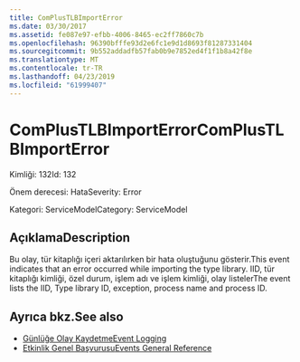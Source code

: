 ```yaml
---
title: ComPlusTLBImportError
ms.date: 03/30/2017
ms.assetid: fe087e97-efbb-4006-8465-ec2ff7860c7b
ms.openlocfilehash: 96390bfffe93d2e6fc1e9d1d8693f81287331404
ms.sourcegitcommit: 9b552addadfb57fab0b9e7852ed4f1f1b8a42f8e
ms.translationtype: MT
ms.contentlocale: tr-TR
ms.lasthandoff: 04/23/2019
ms.locfileid: "61999407"
---
```

# <a name="complustlbimporterror"></a><span data-ttu-id="dedc9-102">ComPlusTLBImportError</span><span class="sxs-lookup"><span data-stu-id="dedc9-102">ComPlusTLBImportError</span></span>
<span data-ttu-id="dedc9-103">Kimliği: 132</span><span class="sxs-lookup"><span data-stu-id="dedc9-103">Id: 132</span></span>  
  
 <span data-ttu-id="dedc9-104">Önem derecesi: Hata</span><span class="sxs-lookup"><span data-stu-id="dedc9-104">Severity: Error</span></span>  
  
 <span data-ttu-id="dedc9-105">Kategori: ServiceModel</span><span class="sxs-lookup"><span data-stu-id="dedc9-105">Category: ServiceModel</span></span>  
  
## <a name="description"></a><span data-ttu-id="dedc9-106">Açıklama</span><span class="sxs-lookup"><span data-stu-id="dedc9-106">Description</span></span>  
 <span data-ttu-id="dedc9-107">Bu olay, tür kitaplığı içeri aktarılırken bir hata oluştuğunu gösterir.</span><span class="sxs-lookup"><span data-stu-id="dedc9-107">This event indicates that an error occurred while importing the type library.</span></span> <span data-ttu-id="dedc9-108">IID, tür kitaplığı kimliği, özel durum, işlem adı ve işlem kimliği, olay listeler</span><span class="sxs-lookup"><span data-stu-id="dedc9-108">The event lists the IID, Type library ID, exception, process name and process ID.</span></span>  
  
## <a name="see-also"></a><span data-ttu-id="dedc9-109">Ayrıca bkz.</span><span class="sxs-lookup"><span data-stu-id="dedc9-109">See also</span></span>

- [<span data-ttu-id="dedc9-110">Günlüğe Olay Kaydetme</span><span class="sxs-lookup"><span data-stu-id="dedc9-110">Event Logging</span></span>](../../../../../docs/framework/wcf/diagnostics/event-logging/index.md)
- [<span data-ttu-id="dedc9-111">Etkinlik Genel Başvurusu</span><span class="sxs-lookup"><span data-stu-id="dedc9-111">Events General Reference</span></span>](../../../../../docs/framework/wcf/diagnostics/event-logging/events-general-reference.md)
